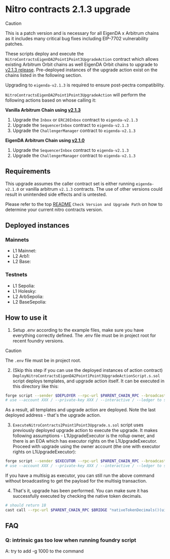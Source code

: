 # Nitro contracts 2.1.3 upgrade

> [!CAUTION]
> This is a patch version and is necessary for all EigenDA x Arbitrum chains as it includes many critical bug fixes including EIP-7702 vulnerability patches.
>

These scripts deploy and execute the `NitroContractsEigenDA2Point1Point3UpgradeAction` contract which allows existing Arbitrum Orbit chains as well EigenDA Orbit chains to upgrade to [v2.1.3 release](https://github.com/layr-labs/nitro-contracts/releases/tag/v2.1.3). Pre-deployed instances of the upgrade action exist on the chains listed in the following section.

Upgrading to `eigenda-v2.1.3` is required to ensure post-pectra compatibility.

`NitroContractsEigenDA2Point1Point3UpgradeAction` will perform the following actions based on whose calling it:

**Vanilla Arbitrum Chain using [v2.1.3](https://github.com/OffchainLabs/nitro-contracts/releases/tag/v2.1.3)**
1. Upgrade the `Inbox` or `ERC20Inbox` contract to `eigenda-v2.1.3`
2. Upgrade the `SequencerInbox` contract to `eigenda-v2.1.3`
3. Upgrade the `ChallengerManager` contract to `eigenda-v2.1.3`

**EigenDA Arbitrum Chain using [v2.1.0](https://github.com/Layr-Labs/nitro-contracts/releases/tag/v2.1.0)**
1. Upgrade the `SequencerInbox` contract to `eigenda-v2.1.3`
2. Upgrade the `ChallengerManager` contract to `eigenda-v2.1.3` 


## Requirements
This upgrade assumes the caller contract set is either running `eigenda-v2.1.0` or vanilla arbitrum `v2.1.3` contracts. The use of other versions
could result in unintended side effects and is untested.

Please refer to the top [README](/README.md#check-version-and-upgrade-path) `Check Version and Upgrade Path` on how to determine your current nitro contracts version.

## Deployed instances

### Mainnets
- L1 Mainnet: 
- L2 Arb1: 
- L2 Base: 

### Testnets
- L1 Sepolia: 
- L1 Holesky: 
- L2 ArbSepolia: 
- L2 BaseSepolia: 

## How to use it

1. Setup .env according to the example files, make sure you have everything correctly defined. The .env file must be in project root for recent foundry versions.

> [!CAUTION]
> The `.env` file must be in project root.

2. (Skip this step if you can use the deployed instances of action contract)
   `DeployNitroContractsEigenDA2Point1Point3UpgradeActionScript.s.sol` script deploys templates, and upgrade action itself. It can be executed in this directory like this:

```bash
forge script --sender $DEPLOYER --rpc-url $PARENT_CHAIN_RPC --broadcast --slow DeployNitroContractsEigenDA2Point1Point3UpgradeActionScript -vvv --verify --skip-simulation
# use --account XXX / --private-key XXX / --interactive / --ledger to set the account to send the transaction from
```

As a result, all templates and upgrade action are deployed. Note the last deployed address - that's the upgrade action.

3. `ExecuteNitroContracts2Point1Point3Upgrade.s.sol` script uses previously deployed upgrade action to execute the upgrade. It makes following assumptions - L1UpgradeExecutor is the rollup owner, and there is an EOA which has executor rights on the L1UpgradeExecutor. Proceed with upgrade using the owner account (the one with executor rights on L1UpgradeExecutor):

```bash
forge script --sender $EXECUTOR --rpc-url $PARENT_CHAIN_RPC --broadcast ExecuteNitroContractsEigenDA2Point1Point3UpgradeScript -vvv
# use --account XXX / --private-key XXX / --interactive / --ledger to set the account to send the transaction from
```

If you have a multisig as executor, you can still run the above command without broadcasting to get the payload for the multisig transaction.

4. That's it, upgrade has been performed. You can make sure it has successfully executed by checking the native token decimals.

```bash
# should return 18
cast call --rpc-url $PARENT_CHAIN_RPC $BRIDGE "nativeTokenDecimals()(uint8)"
```

## FAQ

### Q: intrinsic gas too low when running foundry script

A: try to add -g 1000 to the command
